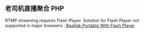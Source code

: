 ## 老司机直播聚合 PHP

RTMP streaming requires Flash Player. Solution for Flash Player not supported in major browsers : [Basilisk Portable With Flash Player](https://archive.org/details/basilisk-portable-with-flash)
